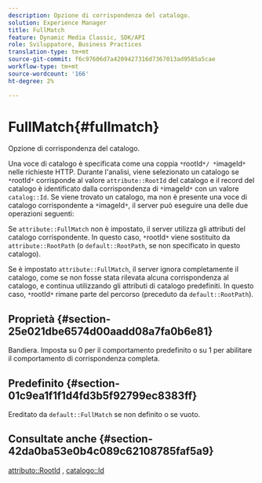 ```yaml
---
description: Opzione di corrispondenza del catalogo.
solution: Experience Manager
title: FullMatch
feature: Dynamic Media Classic, SDK/API
role: Sviluppatore, Business Practices
translation-type: tm+mt
source-git-commit: f6c97606d7a4209427316d7367013ad9585a5cae
workflow-type: tm+mt
source-wordcount: '166'
ht-degree: 2%

---
```



# FullMatch{#fullmatch}

Opzione di corrispondenza del catalogo.

Una voce di catalogo è specificata come una coppia `*`rootId`*/ *`imageId`*` nelle richieste HTTP. Durante l&#39;analisi, viene selezionato un catalogo se `*`rootId`*` corrisponde al valore `attribute::RootId` del catalogo e il record del catalogo è identificato dalla corrispondenza di `*`imageId`*` con un valore `catalog::Id`. Se viene trovato un catalogo, ma non è presente una voce di catalogo corrispondente a `*`imageId`*`, il server può eseguire una delle due operazioni seguenti:

Se `attribute::FullMatch` non è impostato, il server utilizza gli attributi del catalogo corrispondente. In questo caso, `*`rootId`*` viene sostituito da `attribute::RootPath` (o `default::RootPath`, se non specificato in questo catalogo).

Se è impostato `attribute::FullMatch`, il server ignora completamente il catalogo, come se non fosse stata rilevata alcuna corrispondenza al catalogo, e continua utilizzando gli attributi di catalogo predefiniti. In questo caso, `*`rootId`*` rimane parte del percorso (preceduto da `default::RootPath`).

## Proprietà {#section-25e021dbe6574d00aadd08a7fa0b6e81}

Bandiera. Imposta su 0 per il comportamento predefinito o su 1 per abilitare il comportamento di corrispondenza completa.

## Predefinito {#section-01c9ea1f1f1d4fd3b5f92799ec8383ff}

Ereditato da `default::FullMatch` se non definito o se vuoto.

## Consultate anche {#section-42da0ba53e0b4c089c62108785faf5a9}

[attributo::RootId](../../../../../is-api/image-catalog/image-serving-api-ref/c-image-catalog-reference/c-attributes-reference/r-rootid.md#reference-13653312925e4a08b90f99961d53f546) ,  [catalogo::Id](/help/aem-is-ir-api/is-api/image-catalog/image-serving-api-ref/c-image-catalog-reference/c-image-svg-data-reference/c-image-data-reference/r-id-cat.md)
